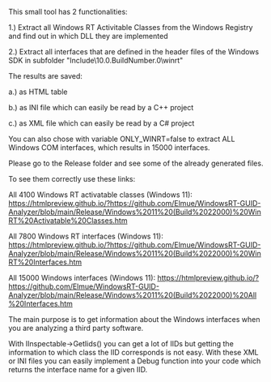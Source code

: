 This small tool has 2 functionalities:

1.) Extract all Windows RT Activitable Classes from the Windows Registry and find out in which DLL they are implemented

2.) Extract all interfaces that are defined in the header files of the Windows SDK in subfolder "Include\10.0.BuildNumber.0\winrt"

The results are saved:

a.) as HTML table

b.) as INI file which can easily be read by a C++ project

c.) as XML file which can easily be read by a C# project

You can also chose with variable ONLY_WINRT=false to extract ALL Windows COM interfaces, which results in 15000 interfaces.

Please go to the Release folder and see some of the already generated files.

To see them correctly use these links:

All 4100 Windows RT activatable classes (Windows 11):
https://htmlpreview.github.io/?https://github.com/Elmue/WindowsRT-GUID-Analyzer/blob/main/Release/Windows%2011%20(Build%2022000)%20WinRT%20Activatable%20Classes.htm

All 7800 Windows RT interfaces (Windows 11):
https://htmlpreview.github.io/?https://github.com/Elmue/WindowsRT-GUID-Analyzer/blob/main/Release/Windows%2011%20(Build%2022000)%20WinRT%20Interfaces.htm

All 15000 Windows interfaces (Windows 11):
https://htmlpreview.github.io/?https://github.com/Elmue/WindowsRT-GUID-Analyzer/blob/main/Release/Windows%2011%20(Build%2022000)%20All%20Interfaces.htm

The main purpose is to get information about the Windows interfaces when you are analyzing a third party software.

With IInspectable->GetIids() you can get a lot of IIDs but getting the information to which class the IID corresponds is not easy.
With these XML or INI files you can easily implement a Debug function into your code which returns the interface name for a given IID.
